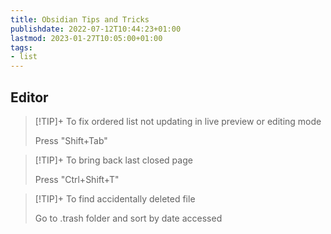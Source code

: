 ```yaml
---
title: Obsidian Tips and Tricks
publishdate: 2022-07-12T10:44:23+01:00
lastmod: 2023-01-27T10:05:00+01:00
tags: 
- list
---
```








## Editor



>[!TIP]+ To fix ordered list not updating in live preview or editing mode
> 
>Press "Shift+Tab"


>[!TIP]+ To bring back last closed page
> 
>Press "Ctrl+Shift+T"


>[!TIP]+ To find accidentally deleted file
> 
>Go to .trash folder and sort by date accessed
>






